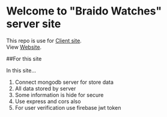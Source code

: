 # Welcome to "Braido Watches" server site

This repo is use for [Client site](https://github.com/programming-hero-web-course-4/niche-website-client-side-FaiusNahin).\
View [Website](https://niche-website-client.web.app/).

##For this site

In this site...
1. Connect mongodb server for store data
2. All data stored by server
3. Some information is hide for secure
4. Use express and cors also
5. For user verification use firebase jwt token
